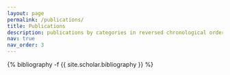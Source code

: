 ```yaml
---
layout: page
permalink: /publications/
title: Publications
description: publications by categories in reversed chronological order. generated by jekyll-scholar.
nav: true
nav_order: 3
---
```

<!-- _pages/publications.md -->
<div class="publications">

{% bibliography -f {{ site.scholar.bibliography }} %}

</div>
